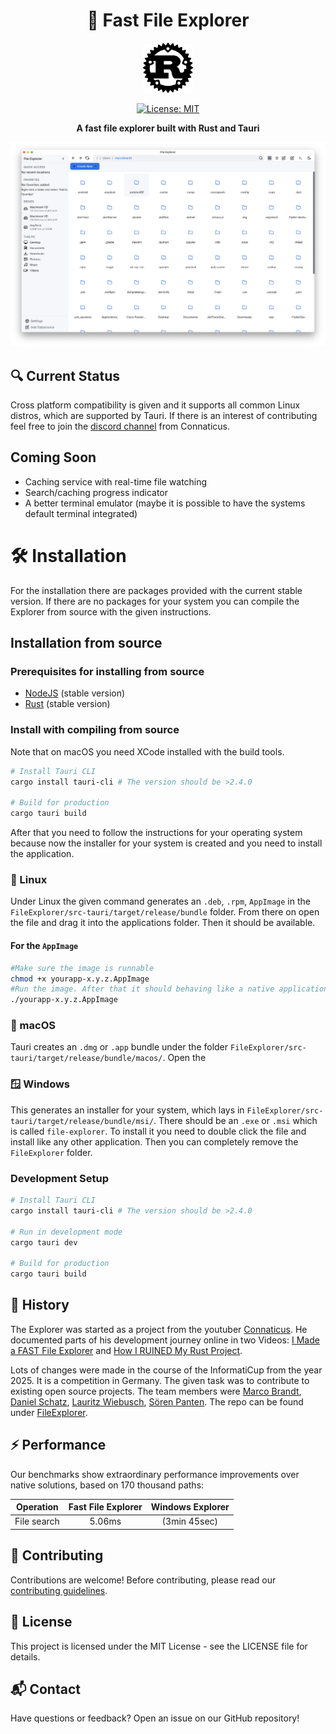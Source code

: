 <div align="center">

# 🚀 Fast File Explorer

<a href="https://www.rust-lang.org/">
  <img src="resources/rust-logo.png" alt="Rust Logo" width="80"/>
</a>

[![License: MIT](https://img.shields.io/badge/License-MIT-yellow.svg)](https://opensource.org/licenses/MIT)

**A fast file explorer built with Rust and Tauri**

<img src="./resources/screenshot-explorer.png" alt="Fast Search Feature" width="700px"/>

</div>

## 🔍 Current Status

Cross platform compatibility is given and it supports all common Linux distros, which are supported by Tauri. If there is an
interest of contributing feel free to join the [discord channel](https://discord.com/invite/dnVJQtNXjr) from Connaticus.

## Coming Soon

- Caching service with real-time file watching
- Search/caching progress indicator
- A better terminal emulator (maybe it is possible to have the systems default terminal integrated)

# 🛠️ Installation

For the installation there are packages provided with the current stable version. If there are no packages for your system you can
compile the Explorer from source with the given instructions.

## Installation from source

### Prerequisites for installing from source

- [NodeJS](https://nodejs.org/) (stable version)
- [Rust](https://www.rust-lang.org/) (stable version)

### Install with compiling from source

Note that on macOS you need XCode installed with the build tools.

```bash
# Install Tauri CLI
cargo install tauri-cli # The version should be >2.4.0

# Build for production
cargo tauri build
```

After that you need to follow the instructions for your operating system because now the installer for your system is created and
you need to install the application.

### 🐧 Linux

Under Linux the given command generates an `.deb`, `.rpm`, `AppImage` in the `FileExplorer/src-tauri/target/release/bundle`
folder. From there on open the file and drag it into the applications folder. Then it should be available.

#### For the `AppImage`

```bash
#Make sure the image is runnable
chmod +x yourapp-x.y.z.AppImage
#Run the image. After that it should behaving like a native application
./yourapp-x.y.z.AppImage
```

### 🍎 macOS

Tauri creates an `.dmg` or `.app` bundle under the folder `FileExplorer/src-tauri/target/release/bundle/macos/`. Open the 

### 🪟 Windows

This generates an installer for your system, which lays in `FileExplorer/src-tauri/target/release/bundle/msi/`. There should be an
`.exe` or `.msi` which is called `file-explorer`. To install it you need to double click the file and install like any other
application. Then you can completely remove the `FileExplorer` folder.

### Development Setup

```bash
# Install Tauri CLI
cargo install tauri-cli # The version should be >2.4.0

# Run in development mode
cargo tauri dev

# Build for production
cargo tauri build
```

## 📄 History

The Explorer was started as a project from the youtuber [Connaticus](https://www.youtube.com/@conaticus).
He documented parts of his development journey online in two Videos:
[I Made a FAST File Explorer](https://youtu.be/Z60f2g-COJY?si=PHWogkV1R_wD8dza)
and
[How I RUINED My Rust Project](https://youtu.be/4wdAZQROc4A?si=9ksfN2TcxdDI41BD).

Lots of changes were made in the course of the InformatiCup from the year 2025. It is a competition in Germany. The given task was
to contribute to existing open source projects. The team members were
[Marco Brandt](https://github.com/CodeMarco05), [Daniel Schatz](https://github.com/xd1i0), [Lauritz
Wiebusch](https://github.com/wielauritz), [Sören Panten](https://github.com/SPKonig).
The repo can be found under [FileExplorer](https://github.com/CodeMarco05/FileExplorer).

## ⚡ Performance

Our benchmarks show extraordinary performance improvements over native solutions, based on 170 thousand paths:

| Operation   | Fast File Explorer | Windows Explorer |
| ----------- | :----------------: | :--------------: |
| File search |       5.06ms       |   (3min 45sec)   |

## 🤝 Contributing

Contributions are welcome! Before contributing, please read our [contributing guidelines](CONTRIBUTING.md).

## 📝 License

This project is licensed under the MIT License - see the LICENSE file for details.

## 📬 Contact

Have questions or feedback? Open an issue on our GitHub repository!
